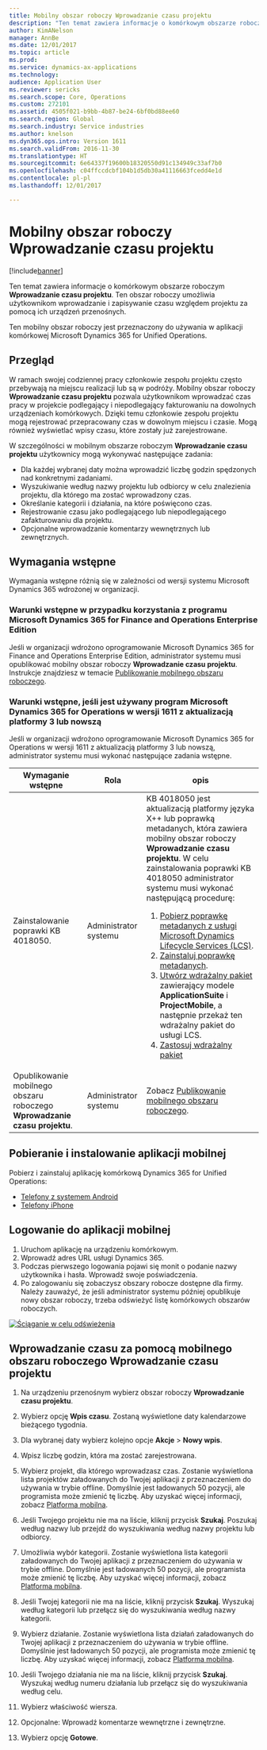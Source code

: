 ```yaml
---
title: Mobilny obszar roboczy Wprowadzanie czasu projektu
description: "Ten temat zawiera informacje o komórkowym obszarze roboczym Wprowadzanie czasu projektu. Ten obszar roboczy umożliwia użytkownikom wprowadzanie i zapisywanie czasu względem projektu za pomocą ich urządzeń przenośnych."
author: KimANelson
manager: AnnBe
ms.date: 12/01/2017
ms.topic: article
ms.prod: 
ms.service: dynamics-ax-applications
ms.technology: 
audience: Application User
ms.reviewer: sericks
ms.search.scope: Core, Operations
ms.custom: 272101
ms.assetid: 4505f021-b9bb-4b87-be24-6bf0bd88ee60
ms.search.region: Global
ms.search.industry: Service industries
ms.author: knelson
ms.dyn365.ops.intro: Version 1611
ms.search.validFrom: 2016-11-30
ms.translationtype: HT
ms.sourcegitcommit: 6e64337f19600b18320550d91c134949c33af7b0
ms.openlocfilehash: c04ffccdcbf104b1d5db30a41116663fcedd4e1d
ms.contentlocale: pl-pl
ms.lasthandoff: 12/01/2017

---
```


# <a name="project-time-entry-mobile-workspace"></a>Mobilny obszar roboczy Wprowadzanie czasu projektu

[!include[banner](../includes/banner.md)]

Ten temat zawiera informacje o komórkowym obszarze roboczym **Wprowadzanie czasu projektu**. Ten obszar roboczy umożliwia użytkownikom wprowadzanie i zapisywanie czasu względem projektu za pomocą ich urządzeń przenośnych.

Ten mobilny obszar roboczy jest przeznaczony do używania w aplikacji komórkowej Microsoft Dynamics 365 for Unified Operations. 

## <a name="overview"></a>Przegląd
W ramach swojej codziennej pracy członkowie zespołu projektu często przebywają na miejscu realizacji lub są w podróży. Mobilny obszar roboczy **Wprowadzanie czasu projektu** pozwala użytkownikom wprowadzać czas pracy w projekcie podlegający i niepodlegający fakturowaniu na dowolnych urządzeniach komórkowych. Dzięki temu członkowie zespołu projektu mogą rejestrować przepracowany czas w dowolnym miejscu i czasie. Mogą również wyświetlać wpisy czasu, które zostały już zarejestrowane. 

W szczególności w mobilnym obszarze roboczym **Wprowadzanie czasu projektu** użytkownicy mogą wykonywać następujące zadania:

-   Dla każdej wybranej daty można wprowadzić liczbę godzin spędzonych nad konkretnymi zadaniami.
-   Wyszukiwanie według nazwy projektu lub odbiorcy w celu znalezienia projektu, dla którego ma zostać wprowadzony czas.
-   Określanie kategorii i działania, na które poświęcono czas.
-   Rejestrowanie czasu jako podlegającego lub niepodlegającego zafakturowaniu dla projektu.
-   Opcjonalne wprowadzanie komentarzy wewnętrznych lub zewnętrznych.

## <a name="prerequisites"></a>Wymagania wstępne
Wymagania wstępne różnią się w zależności od wersji systemu Microsoft Dynamics 365 wdrożonej w organizacji.

### <a name="prerequisites-if-you-use-microsoft-dynamics-365-for-finance-and-operations-enterprise-edition"></a>Warunki wstępne w przypadku korzystania z programu Microsoft Dynamics 365 for Finance and Operations Enterprise Edition
Jeśli w organizacji wdrożono oprogramowanie Microsoft Dynamics 365 for Finance and Operations Enterprise Edition, administrator systemu musi opublikować mobilny obszar roboczy **Wprowadzanie czasu projektu**. Instrukcje znajdziesz w temacie [Publikowanie mobilnego obszaru roboczego](../../dev-itpro/mobile-apps/publish-mobile-workspace.md).

### <a name="prerequisites-if-you-use-microsoft-dynamics-365-for-operations-version-1611-with-platform-update-3-or-later"></a>Warunki wstępne, jeśli jest używany program Microsoft Dynamics 365 for Operations w wersji 1611 z aktualizacją platformy 3 lub nowszą
Jeśli w organizacji wdrożono oprogramowanie Microsoft Dynamics 365 for Operations w wersji 1611 z aktualizacją platformy 3 lub nowszą, administrator systemu musi wykonać następujące zadania wstępne. 

<table>
<thead>
<tr class="header">
<th>Wymaganie wstępne</th>
<th>Rola</th>
<th>opis</th>
</tr>
</thead>
<tbody>
<tr class="odd">

<td>Zainstalowanie poprawki KB 4018050.</td>
<td>Administrator systemu</td>
<td>KB 4018050 jest aktualizacją platformy języka X++ lub poprawką metadanych, która zawiera mobilny obszar roboczy <strong>Wprowadzanie czasu projektu</strong>. W celu zainstalowania poprawki KB 4018050 administrator systemu musi wykonać następującą procedurę:
<ol>
<li><a href="../../dev-itpro/migration-upgrade/download-hotfix-lcs.md">Pobierz poprawkę metadanych z usługi Microsoft Dynamics Lifecycle Services (LCS)</a>.</li>
<li><a href="../../dev-itpro/migration-upgrade/install-metadata-hotfix-package.md">Zainstaluj poprawkę metadanych</a>.</li>
<li><a href="../../dev-itpro/deployment/create-apply-deployable-package.md">Utwórz wdrażalny pakiet</a> zawierający modele <strong>ApplicationSuite</strong> i <strong>ProjectMobile</strong>, a następnie przekaż ten wdrażalny pakiet do usługi LCS.</li>
<li><a href="../../dev-itpro/deployment/apply-deployable-package-system.md">Zastosuj wdrażalny pakiet</a></li>

</ol></td>
</tr>
<tr class="even">
<td>Opublikowanie mobilnego obszaru roboczego <strong>Wprowadzanie czasu projektu</strong>.</td>
<td>Administrator systemu</td>
<td>Zobacz <a href="../../dev-itpro/mobile-apps/publish-mobile-workspace.md">Publikowanie mobilnego obszaru roboczego</a>.</td>
</tr>
</tbody>
</table>

## <a name="download-and-install-the-mobile-app"></a>Pobieranie i instalowanie aplikacji mobilnej

Pobierz i zainstaluj aplikację komórkową Dynamics 365 for Unified Operations:

-   [Telefony z systemem Android](https://go.microsoft.com/fwlink/?linkid=850662)
-   [Telefony iPhone](https://go.microsoft.com/fwlink/?linkid=850663)

## <a name="sign-in-to-the-mobile-app"></a>Logowanie do aplikacji mobilnej
1.  Uruchom aplikację na urządzeniu komórkowym.
2.  Wprowadź adres URL usługi Dynamics 365.
3.  Podczas pierwszego logowania pojawi się monit o podanie nazwy użytkownika i hasła. Wprowadź swoje poświadczenia.
4.  Po zalogowaniu się zobaczysz obszary robocze dostępne dla firmy. Należy zauważyć, że jeśli administrator systemu później opublikuje nowy obszar roboczy, trzeba odświeżyć listę komórkowych obszarów roboczych.

[![Ściąganie w celu odświeżenia](./media/pull-to-refresh-list-of-workspaces-183x300.png)](./media/pull-to-refresh-list-of-workspaces.png)

## <a name="enter-time-by-using-the-project-time-entry-mobile-workspace"></a>Wprowadzanie czasu za pomocą mobilnego obszaru roboczego Wprowadzanie czasu projektu
1.  Na urządzeniu przenośnym wybierz obszar roboczy **Wprowadzanie czasu projektu**.
2.  Wybierz opcję **Wpis czasu**. Zostaną wyświetlone daty kalendarzowe bieżącego tygodnia.
3.  Dla wybranej daty wybierz kolejno opcje **Akcje** &gt; **Nowy wpis**.
4.  Wpisz liczbę godzin, która ma zostać zarejestrowana.
5.  Wybierz projekt, dla którego wprowadzasz czas. Zostanie wyświetlona lista projektów załadowanych do Twojej aplikacji z przeznaczeniem do używania w trybie offline. Domyślnie jest ładowanych 50 pozycji, ale programista może zmienić tę liczbę. Aby uzyskać więcej informacji, zobacz [Platforma mobilna](../../dev-itpro/mobile-apps/platform/mobile-platform-home-page.md).
6.  Jeśli Twojego projektu nie ma na liście, kliknij przycisk **Szukaj**. Poszukaj według nazwy lub przejdź do wyszukiwania według nazwy projektu lub odbiorcy.
7.  Umożliwia wybór kategorii. Zostanie wyświetlona lista kategorii załadowanych do Twojej aplikacji z przeznaczeniem do używania w trybie offline. Domyślnie jest ładowanych 50 pozycji, ale programista może zmienić tę liczbę. Aby uzyskać więcej informacji, zobacz [Platforma mobilna](../../dev-itpro/mobile-apps/platform/mobile-platform-home-page.md).
8.  Jeśli Twojej kategorii nie ma na liście, kliknij przycisk **Szukaj**. Wyszukaj według kategorii lub przełącz się do wyszukiwania według nazwy kategorii.
9.  Wybierz działanie. Zostanie wyświetlona lista działań załadowanych do Twojej aplikacji z przeznaczeniem do używania w trybie offline. Domyślnie jest ładowanych 50 pozycji, ale programista może zmienić tę liczbę. Aby uzyskać więcej informacji, zobacz [Platforma mobilna](../../dev-itpro/mobile-apps/platform/mobile-platform-home-page.md).
10. Jeśli Twojego działania nie ma na liście, kliknij przycisk **Szukaj**. Wyszukaj według numeru działania lub przełącz się do wyszukiwania według celu.

11. Wybierz właściwość wiersza.
12. Opcjonalne: Wprowadź komentarze wewnętrzne i zewnętrzne.
13. Wybierz opcję **Gotowe**.

